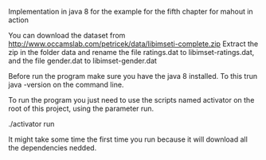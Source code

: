 Implementation in java 8 for the example for the fifth chapter for mahout in action

You can download the dataset from http://www.occamslab.com/petricek/data/libimseti-complete.zip
Extract the zip in the folder data and rename the file ratings.dat to libimset-ratings.dat,
and the file gender.dat to libimset-gender.dat

Before run the program make sure you have the java 8 installed. To this trun java -version
on the command line.

To run the program you just need to use the scripts named activator on the root of this project,
using the parameter run.

./activator run

It might take some time the first time you run because it will download all the dependencies nedded.
